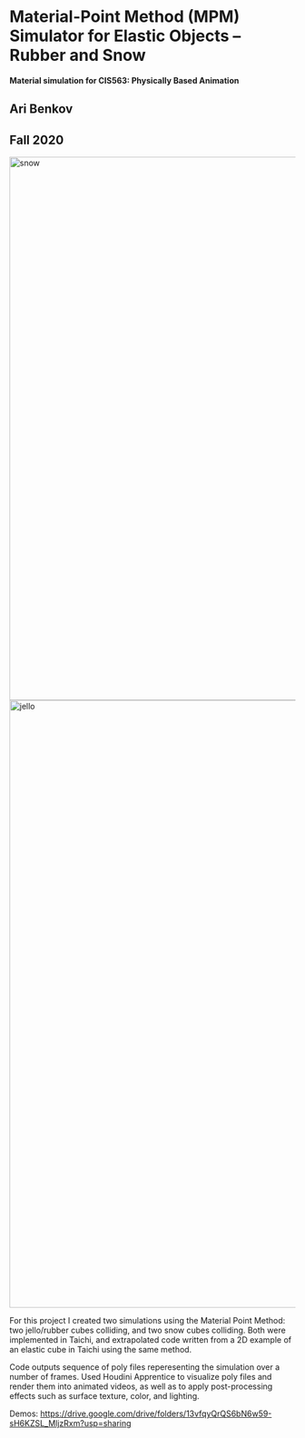 Material-Point Method (MPM) Simulator for Elastic Objects – Rubber and Snow
======================

**Material simulation for CIS563: Physically Based Animation**

Ari Benkov
------------
Fall 2020
------------

<img width="957" alt="snow" src="https://user-images.githubusercontent.com/54881867/126051048-f682bb1b-7d64-4838-9c54-6cf6c2dcedf1.png">

<img width="1070" alt="jello" src="https://user-images.githubusercontent.com/54881867/126051127-95241aba-a4eb-4739-8d43-390c5cea5ba4.png">

For this project I created two simulations using the Material Point Method: two jello/rubber cubes colliding, and two snow cubes colliding. Both were implemented in Taichi, and extrapolated code written from a 2D example of an elastic cube in Taichi using the same method. 

Code outputs sequence of poly files reperesenting the simulation over a number of frames. Used Houdini Apprentice to visualize poly files and render them into animated videos, as well as to apply post-processing effects such as surface texture, color, and lighting. 

Demos:
https://drive.google.com/drive/folders/13vfqyQrQS6bN6w59-sH6KZSL_MljzRxm?usp=sharing



